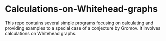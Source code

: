 # Calculations-on-Whitehead-graphs
This repo contains several simple programs focusing on calculating and providing examples to a special case of a conjecture by Gromov. It involves calculations on Whitehead graphs.  
